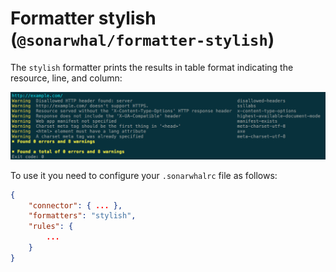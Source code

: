 # Formatter stylish (`@sonarwhal/formatter-stylish`)

The `stylish` formatter prints the results in table format indicating the
resource, line, and column:

![Example output for the stylish formatter](images/stylish-output.png)

To use it you need to configure your `.sonarwhalrc` file as follows:

```json
{
    "connector": { ... },
    "formatters": "stylish",
    "rules": {
        ...
    }
}
```
